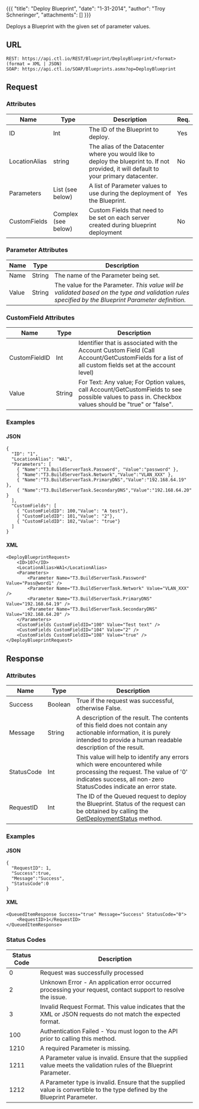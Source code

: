 {{{
  "title": "Deploy Blueprint",
  "date": "1-31-2014",
  "author": "Troy Schneringer",
  "attachments": []
}}}

Deploys a Blueprint with the given set of parameter values.

## URL

    REST: https://api.ctl.io/REST/Blueprint/DeployBlueprint/<format> (format = XML | JSON)
    SOAP: https://api.ctl.io/SOAP/Blueprints.asmx?op=DeployBlueprint

## Request

### Attributes

| Name | Type | Description | Req. |
| --- | --- | --- | --- |
| ID | Int | The ID of the Blueprint to deploy. | Yes |
| LocationAlias | string | The alias of the Datacenter where you would like to deploy the blueprint to. If not provided, it will default to your primary datacenter. | No |
| Parameters | List (see below) | A list of Parameter values to use during the deployment of the Blueprint. | Yes |
| CustomFields | Complex (see below) | Custom Fields that need to be set on each server created during blueprint deployment | No |

### Parameter Attributes

| Name | Type | Description |
| --- | --- | --- |
| Name | String | The name of the Parameter being set. |
| Value | String | The value for the Parameter. _This value will be validated based on the type and validation rules specified by the Blueprint Parameter definition._ |

### CustomField Attributes

| Name | Type | Description |
| --- | --- | --- |
| CustomFieldID | Int | Identifier that is associated with the Account Custom Field (Call Account/GetCustomFields for a list of all custom fields set at the account level) |
| Value | String | For Text: Any value; For Option values, call Account/GetCustomFields to see possible values to pass in. Checkbox values should be "true" or "false". |

### Examples

#### JSON
    {
      "ID": "1",
      "LocationAlias": "WA1",
      "Parameters": [
        { "Name":"T3.BuildServerTask.Password", "Value":"password" },
        { "Name":"T3.BuildServerTask.Network","Value":"VLAN_XXX" },
        { "Name":"T3.BuildServerTask.PrimaryDNS","Value":"192.168.64.19" },
        { "Name":"T3.BuildServerTask.SecondaryDNS","Value":"192.168.64.20" }
      ],
      "CustomFields": [
        { "CustomFieldID": 100,"Value": "A test"},
        { "CustomFieldID": 101,"Value": "2"},
        { "CustomFieldID": 102,"Value": "true"}
      ]
    }

#### XML

    <DeployBlueprintRequest>
        <ID>107</ID>
        <LocationAlias>WA1</LocationAlias>
        <Parameters>
            <Parameter Name="T3.BuildServerTask.Password" Value="Pass@word1" />
            <Parameter Name="T3.BuildServerTask.Network" Value="VLAN_XXX" />
            <Parameter Name="T3.BuildServerTask.PrimaryDNS" Value="192.168.64.19" />
            <Parameter Name="T3.BuildServerTask.SecondaryDNS" Value="192.168.64.20" />
        </Parameters>
        <CustomFields CustomFieldID="100" Value="Test text" />
        <CustomFields CustomFieldID="104" Value="2" />
        <CustomFields CustomFieldID="108" Value="true" />
    </DeployBlueprintRequest>

## Response

### Attributes

| Name | Type | Description |
| --- | --- | --- |
| Success | Boolean | True if the request was successful, otherwise False. |
| Message | String | A description of the result. The contents of this field does not contain any actionable information, it is purely intended to provide a human readable description of the result. |
| StatusCode | Int | This value will help to identify any errors which were encountered while processing the request. The value of '0' indicates success, all non-zero StatusCodes indicate an error state. |
| RequestID | Int | The ID of the Queued request to deploy the Blueprint. Status of the request can be obtained by calling the [GetDeploymentStatus](get-deployment-status.md) method. |

### Examples

#### JSON

    {
      "RequestID": 1,
      "Success":true,
      "Message":"Success",
      "StatusCode":0
    }

#### XML

    <QueuedItemResponse Success="true" Message="Success" StatusCode="0">
        <RequestID>1</RequestID>
    </QueuedItemResponse>

### Status Codes

| Status Code | Description |
| --- | --- |
| 0 | Request was successfully processed |
| 2 | Unknown Error - An application error occurred processing your request, contact support to resolve the issue. |
| 3 | Invalid Request Format. This value indicates that the XML or JSON requests do not match the expected format. |
| 100 | Authentication Failed - You must logon to the API prior to calling this method. |
| 1210 | A required Parameter is missing. |
| 1211 | A Parameter value is invalid. Ensure that the supplied value meets the validation rules of the Blueprint Parameter. |
| 1212 | A Parameter type is invalid. Ensure that the supplied value is convertible to the type defined by the Blueprint Parameter. |
